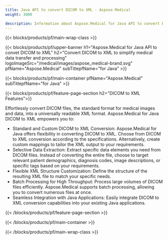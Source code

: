 ```yaml
---
title: Java API to convert DICOM to XML - Aspose.Medical
weight: 3000

description: Information about Aspose.Medical for Java API to convert DICOM to XML
---
```


{{< blocks/products/pf/main-wrap-class >}}

{{< blocks/products/pf/upper-banner h1="Aspose.Medical for Java API to convet DICOM to XML" h2="Convert DICOM to XML to simplify medical data transfer and processing" logoImageSrc="/medical/images/aspose_medical-brand.svg" pfName="Aspose.Medical" subTitlepfName="for Java" >}}

{{< blocks/products/pf/main-container pfName="Aspose.Medical" subTitlepfName="for Java" >}}

{{< blocks/products/pf/feature-page-section h2="DICOM to XML Features">}}

<p>Effortlessly convert DICOM files, the standard format for medical images and data, into a universally readable XML format. Aspose.Medical for Java DICOM to XML empowers you to:</p>

<ul>
<li>Standard and Custom DICOM to XML Conversion: Aspose.Medical for Java offers flexibility in converting DICOM to XML. Choose from DICOM to XML conversion according to the specifications. Alternatively, create custom mappings to tailor the XML output to your requirements.</li>
<li>Selective Data Extraction: Extract specific data elements you need from DICOM files. Instead of converting the entire file, choose to target relevant patient demographics, diagnosis codes, image descriptions, or specific tags based on your requirements. </li>
<li>Flexible XML Structure Customization: Define the structure of the resulting XML file to match your specific needs.</li>
<li>Batch Processing for High Throughput: Process large volumes of DICOM files efficiently. Aspose.Medical supports batch processing, allowing you to convert numerous files at once.</li>
<li>Seamless Integration with Java Applications: Easily integrate DICOM to XML conversion capabilities into your existing Java applications.</li>
</ul>

{{< /blocks/products/pf/feature-page-section >}}

{{< /blocks/products/pf/main-container >}}

{{< /blocks/products/pf/main-wrap-class >}}